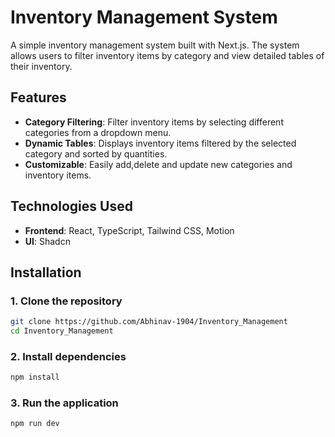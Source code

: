 # Inventory Management System

A simple inventory management system built with Next.js. The system allows users to filter inventory items by category and view detailed tables of their inventory.

## Features

- **Category Filtering**: Filter inventory items by selecting different categories from a dropdown menu.
- **Dynamic Tables**: Displays inventory items filtered by the selected category and sorted by quantities.
- **Customizable**: Easily add,delete and update new categories and inventory items.

## Technologies Used

- **Frontend**: React, TypeScript, Tailwind CSS, Motion
- **UI**: Shadcn

## Installation

### 1. Clone the repository

```bash
git clone https://github.com/Abhinav-1904/Inventory_Management
cd Inventory_Management
```

### 2. Install dependencies

```bash
npm install
```

### 3. Run the application

```bash
npm run dev
```
